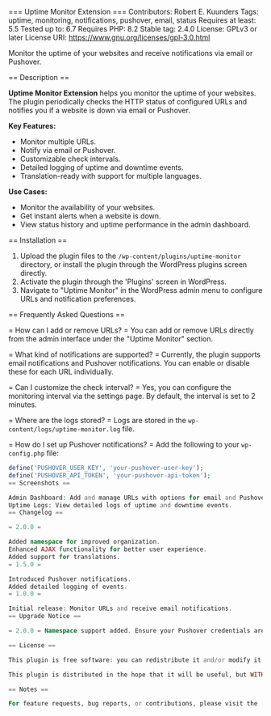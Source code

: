 === Uptime Monitor Extension ===
Contributors: Robert E. Kuunders
Tags: uptime, monitoring, notifications, pushover, email, status
Requires at least: 5.5
Tested up to: 6.7
Requires PHP: 8.2
Stable tag: 2.4.0
License: GPLv3 or later
License URI: https://www.gnu.org/licenses/gpl-3.0.html

Monitor the uptime of your websites and receive notifications via email or Pushover.

== Description ==

**Uptime Monitor Extension** helps you monitor the uptime of your websites. The plugin periodically checks the HTTP status of configured URLs and notifies you if a website is down via email or Pushover.

**Key Features:**
- Monitor multiple URLs.
- Notify via email or Pushover.
- Customizable check intervals.
- Detailed logging of uptime and downtime events.
- Translation-ready with support for multiple languages.

**Use Cases:**
- Monitor the availability of your websites.
- Get instant alerts when a website is down.
- View status history and uptime performance in the admin dashboard.

== Installation ==

1. Upload the plugin files to the `/wp-content/plugins/uptime-monitor` directory, or install the plugin through the WordPress plugins screen directly.
2. Activate the plugin through the 'Plugins' screen in WordPress.
3. Navigate to "Uptime Monitor" in the WordPress admin menu to configure URLs and notification preferences.

== Frequently Asked Questions ==

= How can I add or remove URLs? =
You can add or remove URLs directly from the admin interface under the "Uptime Monitor" section.

= What kind of notifications are supported? =
Currently, the plugin supports email notifications and Pushover notifications. You can enable or disable these for each URL individually.

= Can I customize the check interval? =
Yes, you can configure the monitoring interval via the settings page. By default, the interval is set to 2 minutes.

= Where are the logs stored? =
Logs are stored in the `wp-content/logs/uptime-monitor.log` file.

= How do I set up Pushover notifications? =
Add the following to your `wp-config.php` file:
```php
define('PUSHOVER_USER_KEY', 'your-pushover-user-key');
define('PUSHOVER_API_TOKEN', 'your-pushover-api-token');
== Screenshots ==

Admin Dashboard: Add and manage URLs with options for email and Pushover notifications.
Uptime Logs: View detailed logs of uptime and downtime events.
== Changelog ==

= 2.0.0 =

Added namespace for improved organization.
Enhanced AJAX functionality for better user experience.
Added support for translations.
= 1.5.0 =

Introduced Pushover notifications.
Added detailed logging of events.
= 1.0.0 =

Initial release: Monitor URLs and receive email notifications.
== Upgrade Notice ==

= 2.0.0 = Namespace support added. Ensure your Pushover credentials are correctly set in wp-config.php.

== License ==

This plugin is free software: you can redistribute it and/or modify it under the terms of the GNU General Public License as published by the Free Software Foundation, either version 2 of the License, or (at your option) any later version.

This plugin is distributed in the hope that it will be useful, but WITHOUT ANY WARRANTY; without even the implied warranty of MERCHANTABILITY or FITNESS FOR A PARTICULAR PURPOSE. See the GNU General Public License for more details.

== Notes ==

For feature requests, bug reports, or contributions, please visit the [GitHub repository](https://github.com/qndrs/uptime-monitor).
